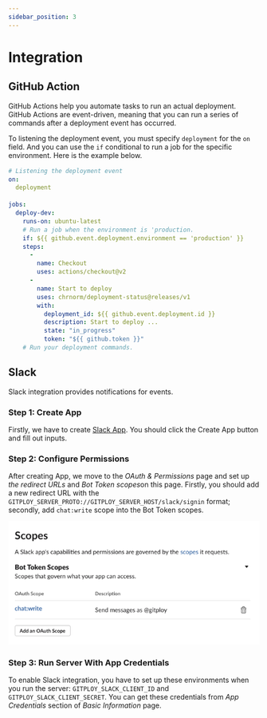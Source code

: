 ```yaml
---
sidebar_position: 3
---
```


# Integration

## GitHub Action

GitHub Actions help you automate tasks to run an actual deployment. GitHub Actions are event-driven, meaning that you can run a series of commands after a deployment event has occurred. 

To listening the deployment event, you must specify `deployment` for the `on` field. And you can use the `if` conditional to run a job for the specific environment. Here is the example below.

```yaml
# Listening the deployment event
on:
  deployment

jobs:
  deploy-dev:
    runs-on: ubuntu-latest
    # Run a job when the environment is 'production.
    if: ${{ github.event.deployment.environment == 'production' }}
    steps:
      -
        name: Checkout
        uses: actions/checkout@v2
      - 
        name: Start to deploy
        uses: chrnorm/deployment-status@releases/v1
        with:
          deployment_id: ${{ github.event.deployment.id }}
          description: Start to deploy ...
          state: "in_progress"
          token: "${{ github.token }}"
    # Run your deployment commands.
```

## Slack

Slack integration provides notifications for events.

### Step 1: Create App

Firstly, we have to create [Slack App](https://api.slack.com/apps). You should click the Create App button and fill out inputs.

### Step 2: Configure Permissions

After creating App, we move to the *OAuth & Permissions* page and set up *the redirect URLs* and *Bot Token scopes*on this page. Firstly, you should add a new redirect URL with the `GITPLOY_SERVER_PROTO://GITPLOY_SERVER_HOST/slack/signin` format; secondly, add `chat:write` scope into the Bot Token scopes.

![Slack Bot Token Sceops](../../static/img/docs/slack-bot-token-scopes.png)

### Step 3: Run Server With App Credentials

To enable Slack integration, you have to set up these environments when you run the server: `GITPLOY_SLACK_CLIENT_ID` and `GITPLOY_SLACK_CLIENT_SECRET`. You can get these credentials from *App Credentials* section of *Basic Information* page. 
